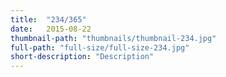 ```yaml
---
title:  "234/365"
date:   2015-08-22
thumbnail-path: "thumbnails/thumbnail-234.jpg"
full-path: "full-size/full-size-234.jpg"
short-description: "Description"
---
```


